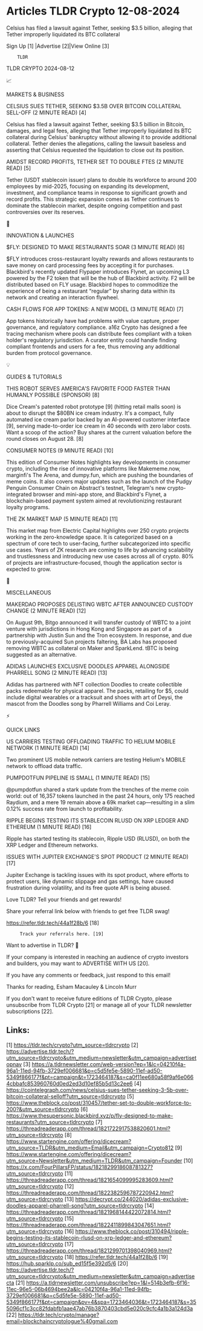 # Articles TLDR Crypto 12-08-2024

Celsius has filed a lawsuit against Tether, seeking $3.5 billion,
alleging that Tether improperly liquidated its BTC collateral  

 Sign Up [1] |Advertise [2]|View Online [3] 

 		TLDR 

TLDR CRYPTO 2024-08-12

📈 

MARKETS & BUSINESS

 CELSIUS SUES TETHER, SEEKING $3.5B OVER BITCOIN COLLATERAL SELL-OFF
(2 MINUTE READ) [4] 

 Celsius has filed a lawsuit against Tether, seeking $3.5 billion in
Bitcoin, damages, and legal fees, alleging that Tether improperly
liquidated its BTC collateral during Celsius' bankruptcy without
allowing it to provide additional collateral. Tether denies the
allegations, calling the lawsuit baseless and asserting that Celsius
requested the liquidation to close out its position. 

 AMIDST RECORD PROFITS, TETHER SET TO DOUBLE FTES (2 MINUTE READ) [5] 

 Tether (USDT stablecoin issuer) plans to double its workforce to
around 200 employees by mid-2025, focusing on expanding its
development, investment, and compliance teams in response to
significant growth and record profits. This strategic expansion comes
as Tether continues to dominate the stablecoin market, despite ongoing
competition and past controversies over its reserves. 

🚀 

INNOVATION & LAUNCHES

 $FLY: DESIGNED TO MAKE RESTAURANTS SOAR (3 MINUTE READ) [6] 

 $FLY introduces cross-restaurant loyalty rewards and allows
restaurants to save money on card processing fees by accepting it for
purchases. Blackbird's recently updated Flypaper introduces Flynet, an
upcoming L3 powered by the F2 token that will be the hub of Blackbird
activity. F2 will be distributed based on FLY usage. Blackbird hopes
to commoditize the experience of being a restaurant “regular” by
sharing data within its network and creating an interaction flywheel. 

 CASH FLOWS FOR APP TOKENS: A NEW MODEL (3 MINUTE READ) [7] 

 App tokens historically have had problems with value capture, proper
governance, and regulatory compliance. a16z Crypto has designed a fee
tracing mechanism where pools can distribute fees compliant with a
token holder's regulatory jurisdiction. A curator entity could handle
finding compliant frontends and users for a fee, thus removing any
additional burden from protocol governance. 

💡 

GUIDES & TUTORIALS

 THIS ROBOT SERVES AMERICA'S FAVORITE FOOD FASTER THAN HUMANLY
POSSIBLE (SPONSOR) [8] 

 Dice Cream's patented robot prototype [9] (hitting retail malls soon)
is about to disrupt the $80BN ice cream industry. It's a compact,
fully automated ice cream parlor backed by an AI-powered customer
interface [9], serving made-to-order ice cream in 40 seconds with zero
labor costs. Want a scoop of the action? Buy shares at the current
valuation before the round closes on August 28. [8] 

 CONSUMER NOTES (9 MINUTE READ) [10] 

 This edition of Consumer Notes highlights key developments in
consumer crypto, including the rise of innovative platforms like
Makememe.now, marginfi's The Arena, and dumpy.fun, which are pushing
the boundaries of meme coins. It also covers major updates such as the
launch of the Pudgy Penguin Consumer Chain on Abstract's testnet,
Telegram's new crypto-integrated browser and mini-app store, and
Blackbird's Flynet, a blockchain-based payment system aimed at
revolutionizing restaurant loyalty programs. 

 THE ZK MARKET MAP (5 MINUTE READ) [11] 

 This market map from Electric Capital highlights over 250 crypto
projects working in the zero-knowledge space. It is categorized based
on a spectrum of core tech to user-facing, further subcategorized into
specific use cases. Years of ZK research are coming to life by
advancing scalability and trustlessness and introducing new use cases
across all of crypto. 80% of projects are infrastructure-focused,
though the application sector is expected to grow. 

🦄 

MISCELLANEOUS

 MAKERDAO PROPOSES DELISTING WBTC AFTER ANNOUNCED CUSTODY CHANGE (2
MINUTE READ) [12] 

 On August 9th, Bitgo announced it will transfer custody of WBTC to a
joint venture with jurisdictions in Hong Kong and Singapore as part of
a partnership with Justin Sun and the Tron ecosystem. In response, and
due to previously-acquired Sun projects faltering, BA Labs has
proposed removing WBTC as collateral on Maker and SparkLend. tBTC is
being suggested as an alternative. 

 ADIDAS LAUNCHES EXCLUSIVE DOODLES APPAREL ALONGSIDE PHARRELL SONG (2
MINUTE READ) [13] 

 Adidas has partnered with NFT collection Doodles to create
collectible packs redeemable for physical apparel. The packs,
retailing for $5, could include digital wearables or a tracksuit and
shoes with art of Deysi, the mascot from the Doodles song by Pharrell
Williams and Coi Leray. 

⚡ 

QUICK LINKS

 US CARRIERS TESTING OFFLOADING TRAFFIC TO HELIUM MOBILE NETWORK (1
MINUTE READ) [14] 

 Two prominent US mobile network carriers are testing Helium's MOBILE
network to offload data traffic. 

 PUMPDOTFUN PIPELINE IS SMALL (1 MINUTE READ) [15] 

 @pumpdotfun shared a stark update from the trenches of the meme coin
world: out of 16,357 tokens launched in the past 24 hours, only 175
reached Raydium, and a mere 19 remain above a 69k market
cap—resulting in a slim 0.12% success rate from launch to
profitability. 

 RIPPLE BEGINS TESTING ITS STABLECOIN RLUSD ON XRP LEDGER AND ETHEREUM
(1 MINUTE READ) [16] 

 Ripple has started testing its stablecoin, Ripple USD (RLUSD), on
both the XRP Ledger and Ethereum networks. 

 ISSUES WITH JUPITER EXCHANGE'S SPOT PRODUCT (2 MINUTE READ) [17] 

 Jupiter Exchange is tackling issues with its spot product, where
efforts to protect users, like dynamic slippage and gas settings, have
caused frustration during volatility, and its free quote API is being
abused. 

Love TLDR? Tell your friends and get rewards!

 Share your referral link below with friends to get free TLDR swag! 

 https://refer.tldr.tech/44a1f28b/6 [18] 

 		 Track your referrals here. [19] 

Want to advertise in TLDR? 📰

 If your company is interested in reaching an audience of crypto
investors and builders, you may want to ADVERTISE WITH US [20]. 

 If you have any comments or feedback, just respond to this email! 

Thanks for reading, 
Esham Macauley & Lincoln Murr 

If you don't want to receive future editions of TLDR Crypto, please
unsubscribe from TLDR Crypto [21] or manage all of your TLDR
newsletter subscriptions [22]. 

 

Links:
------
[1] https://tldr.tech/crypto?utm_source=tldrcrypto
[2] https://advertise.tldr.tech/?utm_source=tldrcrypto&utm_medium=newsletter&utm_campaign=advertisetopnav
[3] https://a.tldrnewsletter.com/web-version?ep=1&lc=04210f4a-96a1-11ed-94fb-3729ef006681&p=c5d5fe5e-5890-11ef-ad50-5349f866177f&pt=campaign&t=1723464187&s=ca0f11ee680a58f9af6e0664cbbafc853960760d0ed2ed3d10ef85b5d13c2ee6
[4] https://cointelegraph.com/news/celsius-sues-tether-seeking-3-5b-over-bitcoin-collateral-selloff?utm_source=tldrcrypto
[5] https://www.theblock.co/post/310457/tether-set-to-double-workforce-to-200?&utm_source=tldrcrypto
[6] https://www.thesupersonic.blackbird.xyz/p/fly-designed-to-make-restaurants?utm_source=tldrcrypto
[7] https://threadreaderapp.com/thread/1821722917538820601.html?utm_source=tldrcrypto
[8] https://www.startengine.com/offering/dicecream?utm_source=TLDR&utm_medium=Email&utm_campaign=Crypto812
[9] https://www.startengine.com/offering/dicecream?utm_source=Newsletter&utm_medium=TLDR&utm_campaign=Founder
[10] https://x.com/FourPillarsFP/status/1821829918608781327?utm_source=tldrcrypto
[11] https://threadreaderapp.com/thread/1821654099995283609.html?utm_source=tldrcrypto
[12] https://threadreaderapp.com/thread/1822382596787220942.html?utm_source=tldrcrypto
[13] https://decrypt.co/244020/adidas-exclusive-doodles-apparel-pharrell-song?utm_source=tldrcrypto
[14] https://threadreaderapp.com/thread/1821968144422072814.html?utm_source=tldrcrypto
[15] https://threadreaderapp.com/thread/1822411899843047651.html?utm_source=tldrcrypto
[16] https://www.theblock.co/post/310494/ripple-begins-testing-its-stablecoin-rlusd-on-xrp-ledger-and-ethereum?utm_source=tldrcrypto
[17] https://threadreaderapp.com/thread/1821299701398040969.html?utm_source=tldrcrypto
[18] https://refer.tldr.tech/44a1f28b/6
[19] https://hub.sparklp.co/sub_ed15f5e392d5/6
[20] https://advertise.tldr.tech/?utm_source=tldrcrypto&utm_medium=newsletter&utm_campaign=advertisecta
[21] https://a.tldrnewsletter.com/unsubscribe?ep=1&l=514b3efb-6f16-11ec-96e5-06b4694bee2a&lc=04210f4a-96a1-11ed-94fb-3729ef006681&p=c5d5fe5e-5890-11ef-ad50-5349f866177f&pt=campaign&pv=4&spa=1723464036&t=1723464187&s=355096cf1c3cc82fdabfb1aae47ab76b3870403cbd5e020c9cfc4a1b3a124d3a
[22] https://tldr.tech/crypto/manage?email=blockchaincryptologue%40gmail.com